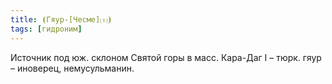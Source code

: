 ```yaml
---
title: ⦗Гяур-[Чесме]⒯⦘
tags: [гидроним]
---
```


Источник под юж. склоном Святой горы в масс. Кара-Даг I – тюрк. гяур – иноверец,
немусульманин.

